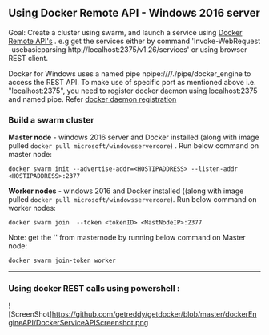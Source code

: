 
## Using Docker Remote API - Windows 2016 server
Goal: Create a cluster using swarm, and launch a service using [Docker Remote API's](https://docs.docker.com/engine/api/v1.26/) . 
e.g get the services either by command 'Invoke-WebRequest -usebasicparsing http://localhost:2375/v1.26/services' or using browser REST client. 

Docker for Windows uses a named pipe npipe:////./pipe/docker_engine to access the REST API. 
To make use of specific port as mentioned above i.e. "localhost:2375", you need to register docker daemon using localhost:2375 and named pipe. Refer [docker daemon registration](https://github.com/getreddy/getdocker/blob/master/dockerEngineAPI/dockerDaemonRegistration.ps1)

### Build a swarm cluster

**Master node** - windows 2016 server and Docker installed (along with image pulled `docker pull microsoft/windowsservercore`) . Run below command on master node:

`docker swarm init --advertise-addr=<HOSTIPADDRESS> --listen-addr <HOSTIPADDRESS>:2377`

**Worker nodes** - windows 2016 and Docker installed ((along with image pulled `docker pull microsoft/windowsservercore`). Run below command on worker nodes:

`docker swarm join  --token <tokenID> <MastNodeIP>:2377`

Note: get the '<tokenID>' from masternode by running below command on Master node:

`docker swarm join-token worker`

-----

### Using docker REST calls using powershell :

![ScreenShot]https://github.com/getreddy/getdocker/blob/master/dockerEngineAPI/DockerServiceAPIScreenshot.png

